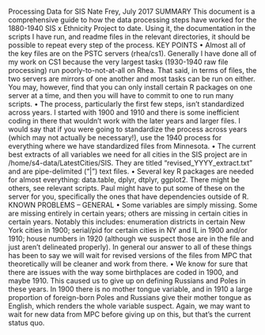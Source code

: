 Processing Data for SIS
Nate Frey, July 2017
SUMMARY
This document is a comprehensive guide to how the data processing steps have worked for the 1880-1940 SIS x Ethnicity Project to date. Using it, the documentation in the scripts I have run, and readme files in the relevant directories, it should be possible to repeat every step of the process. 
KEY POINTS
•	Almost all of the key files are on the PSTC servers (rhea/cs1). Generally I have done all of my work on CS1 because the very largest tasks (1930-1940 raw file processing) run poorly-to-not-at-all on Rhea.  That said, in terms of files, the two servers are mirrors of one another and most tasks can be run on either. You may, however, find that you can only install certain R packages on one server at a time, and then you will have to commit to one to run many scripts.
•	The process, particularly the first few steps, isn’t standardized across years. I started with 1900 and 1910 and there is some inefficient coding in there that wouldn’t work with the later years and larger files. I would say that if you were going to standardize the process across years (which may not actually be necessary!), use the 1940 process for everything where we have standardized files from Minnesota.
•	The current best extracts of all variables we need for all cities in the SIS project are in /home/s4-data/LatestCities/SIS. They are titled “revised_YYYY_extract.txt” and are pipe-delimited (“|”) text files. 
•	Several key R packages are needed for almost everything: data.table, dplyr, dtplyr, ggplot2. There might be others, see relevant scripts. Paul might have to put some of these on the server for you, specifically the ones that have dependencies outside of R.
KNOWN PROBLEMS – GENERAL 
•	Some variables are simply missing. Some are missing entirely in certain years; others are missing in certain cities in certain years. Notably this includes: enumeration districts in certain New York cities in 1900; serial/pid for certain cities in NY and IL in 1900 and/or 1910; house numbers in 1920 (although we suspect those are in the file and just aren’t delineated properly). In general our answer to all of these things has been to say we will wait for revised versions of the files from MPC that theoretically will be cleaner and work from there.
•	We know for sure that there are issues with the way some birthplaces are coded in 1900, and maybe 1910. This caused us to give up on defining Russians and Poles in these years. In 1900 there is no mother tongue variable, and in 1910 a large proportion of foreign-born Poles and Russians give their mother tongue as English, which renders the whole variable suspect. Again, we may want to wait for new data from MPC before giving up on this, but that’s the current status quo.
